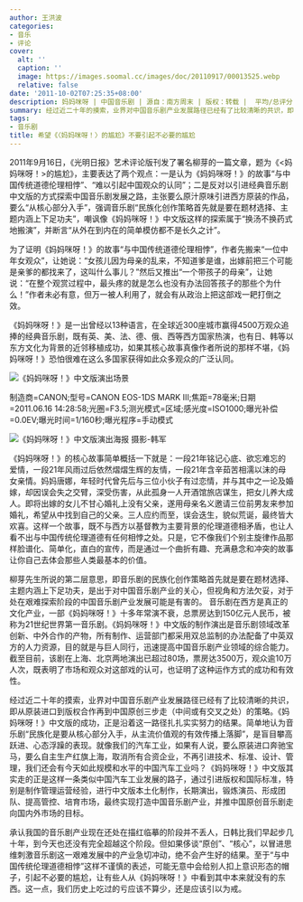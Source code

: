```yaml
---
author: 王洪波
categories:
- 音乐
- 评论
cover:
  alt: ''
  caption: ''
  image: https://images.soomal.cc/images/doc/20110917/00013525.webp
  relative: false
date: '2011-10-02T07:25:35+08:00'
description: 妈妈咪呀 | 中国音乐剧 | 源自：南方周末 | 版权：转载 |  平均/总评分：07.00/21
summary: 经过近二十年的摸索，业界对中国音乐剧产业发展路径已经有了比较清晰的共识，即从原装进口到版权合作再到中国原创三步走（中间或有交叉之处）的策略。《妈妈咪呀！》中文版的成功，正是沿着这一路径扎扎实实努力的结果。简单地认为音乐剧“民族化是要从核心部分入手，从主流价值观的有效传播上落脚”，是盲目攀高跃进、心态浮躁的表现……
tags:
- 音乐剧
title: 希望《〈妈妈咪呀！〉的尴尬》不要引起不必要的尴尬
---
```


2011年9月16日，《光明日报》艺术评论版刊发了署名柳芽的一篇文章，题为《<妈妈咪呀！>的尴尬》，主要表达了两个观点：一是认为《妈妈咪呀！》的故事“与中国传统道德伦理相悖”、“难以引起中国观众的认同”；二是反对以引进经典音乐剧中文版的方式探索中国音乐剧发展之路，主张要么原汁原味引进西方原装的作品，要么“从核心部分入手”，强调音乐剧“民族化创作策略首先就是要在题材选择、主题内涵上下足功夫”，嘲讽像《妈妈咪呀！》中文版这样的探索属于“换汤不换药式地搬演”，并断言“从外在到内在的简单模仿都不是长久之计”。

为了证明《妈妈咪呀！》的故事“与中国传统道德伦理相悖”，作者先搬来“一位中年女观众”，让她说：“女孩儿因为母亲的乱来，不知道爹是谁，出嫁前把三个可能是亲爹的都找来了，这叫什么事儿？”然后又推出“一个带孩子的母亲”，让她说：“在整个观赏过程中，最头疼的就是怎么也没有办法回答孩子的那些个为什么！”作者未必有意，但万一被人利用了，就会有从政治上把这部戏一耙打倒之效。

《妈妈咪呀！》是一出曾经以13种语言，在全球近300座城市赢得4500万观众追捧的经典音乐剧，既有英、美、法、德、俄、西等西方国家热演，也有日、韩等以东方文化为背景的近邻移植成功，如果其核心故事真像作者所说的那样不堪，《妈妈咪呀！》恐怕很难在这么多国家获得如此众多观众的广泛认同。

![《妈妈咪呀！》中文版演出场景](https://images.soomal.cc/images/doc/20110820/00012884.webp)

制造商=CANON;型号=CANON EOS-1DS MARK III;焦距=78毫米;日期=2011.06.16 14:28:58;光圈=F3.5;测光模式=区域;感光度=ISO1000;曝光补偿=0.0EV;曝光时间=1/160秒;曝光程序=手动模式


![《妈妈咪呀！》中文版演出海报 摄影-韩军](https://images.soomal.cc/images/doc/20110917/00013525.webp)





《妈妈咪呀！》的核心故事简单概括一下就是：一段21年铭记心底、欲忘难忘的爱情，一段21年风雨过后依然熠熠生辉的友情，一段21年含辛茹苦相濡以沫的母女亲情。妈妈唐娜，年轻时代曾先后与三位小伙子有过恋情，并与其中之一论及婚嫁，却因误会失之交臂，深受伤害，从此孤身一人开酒馆旅店谋生，把女儿养大成人。即将出嫁的女儿不甘心婚礼上没有父亲，遂用母亲名义邀请三位前男友来参加婚礼，希望从中找到自己的父亲。三人应约而至，误会迭生，貌似荒诞，最终皆大欢喜。这样一个故事，既不与西方以基督教为主要背景的伦理道德相矛盾，也让人看不出与中国传统伦理道德有任何相悖之处。只是，它不像我们个别主旋律作品那样脸谱化、简单化，直白的宣传，而是通过一个曲折有趣、充满悬念和冲突的故事让你自己去体会那些人类最基本的价值。

柳芽先生所说的第二层意思，即音乐剧的民族化创作策略首先就是要在题材选择、主题内涵上下足功夫，是出于对中国音乐剧产业的关心，但视角和方法欠妥，对于处在艰难探索阶段的中国音乐剧产业发展可能是有害的。
音乐剧在西方是真正的文化产业，一部《妈妈咪呀！》十多年常演不衰，总票房达到150亿元人民币，被称为21世纪世界第一音乐剧。《妈妈咪呀！》中文版的制作演出是音乐剧领域改革创新、中外合作的产物，所有制作、运营部门都采用双总监制的办法配备了中英双方的人力资源，目的就是与巨人同行，迅速提高中国音乐剧产业领域的综合能力。截至目前，该剧在上海、北京两地演出已超过80场，票房达3500万，观众逾10万人次，既表明了市场和观众对这部戏的认可，也证明了这种运作方式的成功和有效性。

经过近二十年的摸索，业界对中国音乐剧产业发展路径已经有了比较清晰的共识，即从原装进口到版权合作再到中国原创三步走（中间或有交叉之处）的策略。《妈妈咪呀！》中文版的成功，正是沿着这一路径扎扎实实努力的结果。简单地认为音乐剧“民族化是要从核心部分入手，从主流价值观的有效传播上落脚”，是盲目攀高跃进、心态浮躁的表现。就像我们的汽车工业，如果有人说，要么原装进口奔驰宝马，要么自主生产红旗上海，取消所有合资企业，不再引进技术、标准、设计、管理，我们还会有今天如此规模和水平的中国汽车工业吗？《妈妈咪呀！》中文版其实走的正是这样一条类似中国汽车工业发展的路子，通过引进版权和国际标准，特别是制作管理运营经验，进行中文版本土化制作，长期演出，锻炼演员、形成团队、提高管控、培育市场，最终实现打造中国音乐剧产业，并推中国原创音乐剧走向国内外市场的目标。

承认我国的音乐剧产业现在还处在描红临摹的阶段并不丢人，日韩比我们早起步几十年，到今天也还没有完全超越这个阶段。但如果侈谈“原创”、“核心”，以冒进思维刺激音乐剧这一艰难发展中的产业急切冲动，绝不会产生好的结果。至于“与中国传统伦理道德相悖”这样不谨慎的表述，可能无意中会给别人扣上意识形态的帽子，引起不必要的尴尬，让有些人从《妈妈咪呀！》中看到其中本来就没有的东西。这一点，我们历史上吃过的亏应该不算少，还是应该引以为戒。